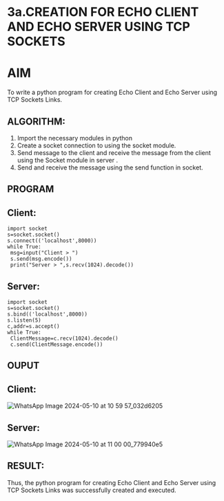 # 3a.CREATION FOR ECHO CLIENT AND ECHO SERVER USING TCP SOCKETS
# AIM
To write a python program for creating Echo Client and Echo Server using TCP
Sockets Links.
## ALGORITHM:
1. Import the necessary modules in python
2. Create a socket connection to using the socket module.
3. Send message to the client and receive the message from the client using the Socket module in
 server .
4. Send and receive the message using the send function in socket.
## PROGRAM
## Client:
```
import socket
s=socket.socket()
s.connect(('localhost',8000))
while True:
 msg=input("Client > ")
 s.send(msg.encode())
 print("Server > ",s.recv(1024).decode())
```
## Server:
```
import socket
s=socket.socket()
s.bind(('localhost',8000))
s.listen(5)
c,addr=s.accept()
while True:
 ClientMessage=c.recv(1024).decode()
 c.send(ClientMessage.encode())
```

## OUPUT
## Client:
![WhatsApp Image 2024-05-10 at 10 59 57_032d6205](https://github.com/srrihaari/3a.Sockets_Creation_for_Echo_Client_and_Echo_Server/assets/145550674/234e41fa-7f86-45a0-95de-29850b3ca210)

## Server:
![WhatsApp Image 2024-05-10 at 11 00 00_779940e5](https://github.com/srrihaari/3a.Sockets_Creation_for_Echo_Client_and_Echo_Server/assets/145550674/890cee03-6d2e-4454-9f0b-f61435aca57d)


## RESULT:

Thus, the python program for creating Echo Client and Echo Server using TCP Sockets Links 
was successfully created and executed.
